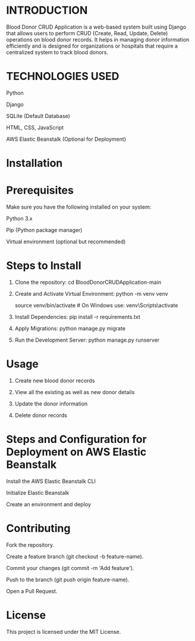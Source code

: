 # INTRODUCTION

Blood Donor CRUD Application is a web-based system built using Django that allows users to perform CRUD (Create, Read, Update, Delete) operations on blood donor records. 
It helps in managing donor information efficiently and is designed for organizations or hospitals that require a centralized system to track blood donors.

# TECHNOLOGIES USED

Python

Django

SQLite (Default Database)

HTML, CSS, JavaScript

AWS Elastic Beanstalk (Optional for Deployment)


# Installation

# Prerequisites

Make sure you have the following installed on your system:

Python 3.x

Pip (Python package manager)

Virtual environment (optional but recommended)

# Steps to Install

1. Clone the repository: cd BloodDonorCRUDApplication-main

2. Create and Activate Virtual Environment:  python -m venv venv

   source venv/bin/activate  # On Windows use: venv\Scripts\activate

3. Install Dependencies: pip install -r requirements.txt

4. Apply Migrations: python manage.py migrate

5. Run the Development Server: python manage.py runserver 

# Usage

1. Create new blood donor records

2. View all the existing as well as new donor details

3. Update the donor information

4. Delete donor records

# Steps and Configuration for Deployment on AWS Elastic Beanstalk

Install the AWS Elastic Beanstalk CLI

Initialize Elastic Beanstalk

Create an environment and deploy

# Contributing

Fork the repository.

Create a feature branch (git checkout -b feature-name).

Commit your changes (git commit -m 'Add feature').

Push to the branch (git push origin feature-name).

Open a Pull Request.

# License

This project is licensed under the MIT License.

